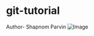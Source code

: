 # git-tutorial
Author- Shapnom Parvin
![Image](https://github.com/user-attachments/assets/96c0e462-90f3-4556-8f1a-cf4031b3b71e)
